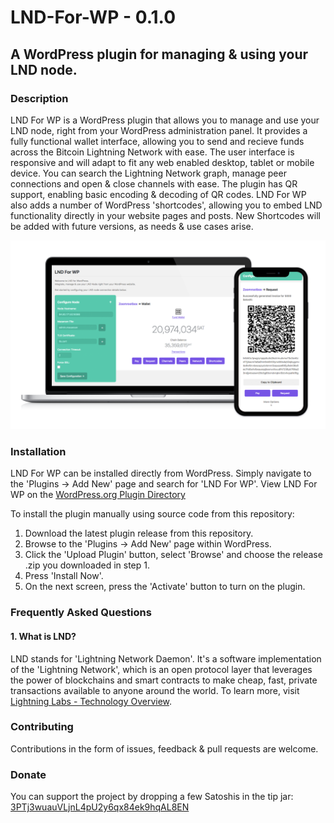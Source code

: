 # LND-For-WP  - 0.1.0
## A WordPress plugin for managing &amp; using your LND node.

### Description 
LND For WP is a WordPress plugin that allows you to manage and use your LND node, right from your WordPress administration panel. It provides a fully functional wallet interface, allowing you to send and recieve funds across the Bitcoin Lightning Network with ease. The user interface is responsive and will adapt to fit any web enabled desktop, tablet or mobile device. You can search the Lightning Network graph, manage peer connections and open & close channels with ease. 
The plugin has QR support, enabling basic encoding & decoding of QR codes.
LND For WP also adds a number of WordPress 'shortcodes', allowing you to embed LND functionality directly in your website pages and posts. New Shortcodes will be added with future versions, as needs & use cases arise.

![Plugin Preview](/lnd-for-wp-preview.png?raw=true "LND For WP Preview")

### Installation

LND For WP can be installed directly from WordPress. Simply navigate to the 'Plugins -> Add New' page and search for 'LND For WP'. View LND For WP on the [WordPress.org Plugin Directory](https://wordpress.org/plugins/lnd-for-wp/)

To install the plugin manually using source code from this repository:

1. Download the latest plugin release from this repository.
2. Browse to the 'Plugins -> Add New' page within WordPress.
3. Click the 'Upload Plugin' button, select 'Browse' and choose the release .zip you downloaded in step 1.
4. Press 'Install Now'.
5. On the next screen, press the 'Activate' button to turn on the plugin.

### Frequently Asked Questions

#### 1. What is LND?
  LND stands for 'Lightning Network Daemon'. It's a software implementation of the 'Lightning Network', which is an open protocol layer that leverages the power of blockchains and smart contracts to make cheap, fast, private transactions available to anyone around the world. To learn more, visit [Lightning Labs - Technology Overview](https://lightning.engineering/technology.html).

### Contributing
Contributions in the form of issues, feedback & pull requests are welcome.<br />

### Donate
You can support the project by dropping a few Satoshis in the tip jar: [3PTj3wuauVLjnL4pU2y6qx84ek9hqAL8EN](bitcoin:3PTj3wuauVLjnL4pU2y6qx84ek9hqAL8EN)

